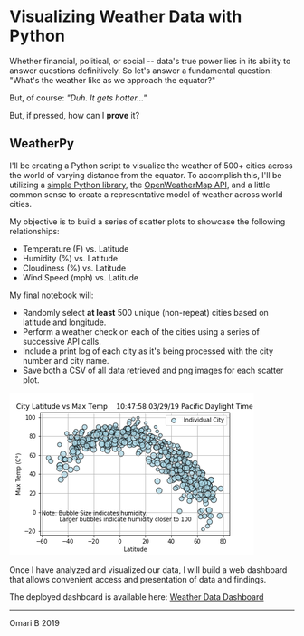 
# Visualizing Weather Data with Python

Whether financial, political, or social -- data's true power lies in its ability to answer questions definitively. So let's answer a fundamental question: "What's the weather like as we approach the equator?"

But, of course: _"Duh. It gets hotter..."_

But, if pressed, how can I **prove** it?


## WeatherPy

I'll be creating a Python script to visualize the weather of 500+ cities across the world of varying distance from the equator. To accomplish this, I'll be utilizing a [simple Python library](https://pypi.python.org/pypi/citipy), the [OpenWeatherMap API](https://openweathermap.org/api), and a little common sense to create a representative model of weather across world cities.

My objective is to build a series of scatter plots to showcase the following relationships:

* Temperature (F) vs. Latitude
* Humidity (%) vs. Latitude
* Cloudiness (%) vs. Latitude
* Wind Speed (mph) vs. Latitude

My final notebook will:

* Randomly select **at least** 500 unique (non-repeat) cities based on latitude and longitude.
* Perform a weather check on each of the cities using a series of successive API calls.
* Include a print log of each city as it's being processed with the city number and city name.
* Save both a CSV of all data retrieved and png images for each scatter plot.

![Latitude vs. Temperature](images/Lat_V_Temp.png)

Once I have analyzed and visualized our data, I will build a web dashboard that allows convenient access and presentation of data and findings.

The deployed dashboard is available here: [Weather Data Dashboard](https://weatherdata-dash.herokuapp.com/)

---
Omari B 2019
